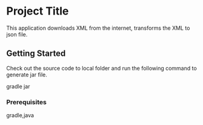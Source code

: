 # Project Title
This application downloads XML from the internet, transforms the XML to json file.

## Getting Started
Check out the source code to local folder and run the following command to generate jar file.

 gradle jar
 
 ### Prerequisites
 gradle,java 
